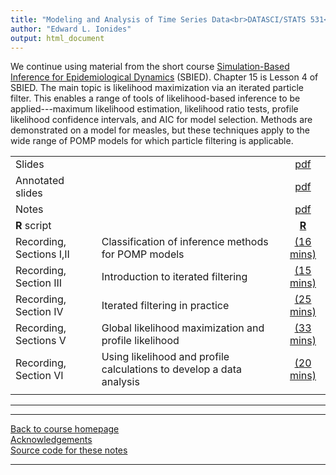 ```yaml
---
title: "Modeling and Analysis of Time Series Data<br>DATASCI/STATS 531<br>Chapter 15: Likelihood maximization for POMP models"
author: "Edward L. Ionides"
output: html_document
---
```


We continue using material from the short course [Simulation-Based Inference for Epidemiological Dynamics](https://kingaa.github.io/sbied/) (SBIED). Chapter 15 is Lesson 4 of SBIED. The main topic is likelihood maximization via an iterated particle filter. This enables a range of tools of likelihood-based inference to be applied---maximum likelihood estimation, likelihood ratio tests, profile likelihood confidence intervals, and AIC for model selection. Methods are demonstrated on a model for measles, but these techniques apply to the wide range of POMP models for which particle filtering is applicable.

| | ||
|:---------------|:---------------|:------------------------:|
| Slides  | | [pdf](https://kingaa.github.io/sbied/mif/slides.pdf) |
| Annotated slides  | | [pdf](slides-annotated.pdf) |
| Notes   | | [pdf](https://kingaa.github.io/sbied/mif/notes.pdf) |
| **R** script  | | [**R**](https://kingaa.github.io/sbied/mif/main.R) |
| Recording, Sections I,II | Classification of inference methods for POMP models | [(16 mins)](https://youtu.be/OaKbivero6I) | 
| Recording, Section III | Introduction to iterated filtering | [(15 mins)](https://youtu.be/4icXW5pdc5E) |
| Recording, Section IV | Iterated filtering in practice | [(25 mins)](https://youtu.be/xHCcd_6TU9E) |
| Recording, Sections V | Global likelihood maximization and profile likelihood | [(33 mins)](https://youtu.be/RFm_KbzkYXk) |
| Recording, Section VI | Using likelihood and profile calculations to develop a data analysis | [(20 mins)](https://youtu.be/TL7e4jRg3Xw) |
                                                         |
-----------

<!--
| Annotated slides  | | [pdf](slides-annotated.pdf) |
-->

----------------------

[Back to course homepage](../index.html)  
[Acknowledgements](../acknowledge.html)  
[Source code for these notes](http://github.com/kingaa/sbied/tree/master/mif)


----------------------
